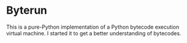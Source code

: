 # Byterun

This is a pure-Python implementation of a Python bytecode execution virtual
machine.  I started it to get a better understanding of bytecodes.
